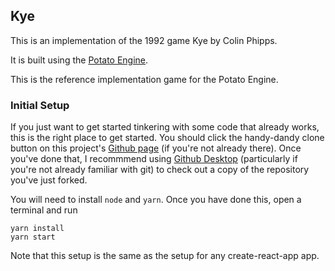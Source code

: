## Kye

This is an implementation of the 1992 game Kye by Colin Phipps.

It is built using the [Potato Engine](https://github.com/conartist6/potato-engine).

This is the reference implementation game for the Potato Engine.

### Initial Setup

If you just want to get started tinkering with some code that already works, this is the right place to get started. You should click the handy-dandy clone button on this project's [Github page](https://github.com/conartist6/potato-engine) (if you're not already there). Once you've done that, I recommmend using [Github Desktop](https://desktop.github.com/) (particularly if you're not already familiar with git) to check out a copy of the repository you've just forked.

You will need to install `node` and `yarn`. Once you have done this, open a terminal and run

```
yarn install
yarn start
```

Note that this setup is the same as the setup for any create-react-app app.
